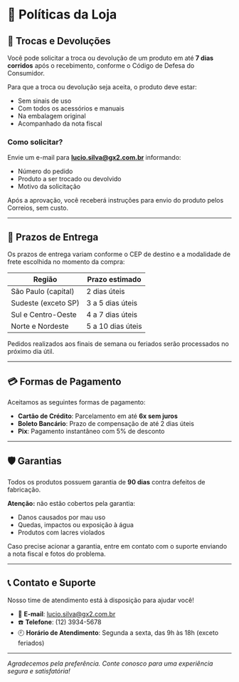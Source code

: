 # 📜 Políticas da Loja

## 🔁 Trocas e Devoluções

Você pode solicitar a troca ou devolução de um produto em até **7 dias corridos** após o recebimento, conforme o Código de Defesa do Consumidor.

Para que a troca ou devolução seja aceita, o produto deve estar:
- Sem sinais de uso
- Com todos os acessórios e manuais
- Na embalagem original
- Acompanhado da nota fiscal

### Como solicitar?
Envie um e-mail para **lucio.silva@gx2.com.br** informando:
- Número do pedido
- Produto a ser trocado ou devolvido
- Motivo da solicitação

Após a aprovação, você receberá instruções para envio do produto pelos Correios, sem custo.

---

## 🚚 Prazos de Entrega

Os prazos de entrega variam conforme o CEP de destino e a modalidade de frete escolhida no momento da compra:

| Região             | Prazo estimado     |
|--------------------|--------------------|
| São Paulo (capital) | 2 dias úteis       |
| Sudeste (exceto SP) | 3 a 5 dias úteis   |
| Sul e Centro-Oeste  | 4 a 7 dias úteis   |
| Norte e Nordeste    | 5 a 10 dias úteis  |

Pedidos realizados aos finais de semana ou feriados serão processados no próximo dia útil.

---

## 💳 Formas de Pagamento

Aceitamos as seguintes formas de pagamento:

- **Cartão de Crédito**: Parcelamento em até **6x sem juros**
- **Boleto Bancário**: Prazo de compensação de até 2 dias úteis
- **Pix**: Pagamento instantâneo com 5% de desconto

---

## 🛡️ Garantias

Todos os produtos possuem garantia de **90 dias** contra defeitos de fabricação.

**Atenção:** não estão cobertos pela garantia:
- Danos causados por mau uso
- Quedas, impactos ou exposição à água
- Produtos com lacres violados

Caso precise acionar a garantia, entre em contato com o suporte enviando a nota fiscal e fotos do problema.

---

## 📞 Contato e Suporte

Nosso time de atendimento está à disposição para ajudar você!

- 📧 **E-mail**: lucio.silva@gx2.com.br
- ☎️ **Telefone**: (12) 3934-5678
- 🕘 **Horário de Atendimento**: Segunda a sexta, das 9h às 18h (exceto feriados)

---

*Agradecemos pela preferência. Conte conosco para uma experiência segura e satisfatória!*
